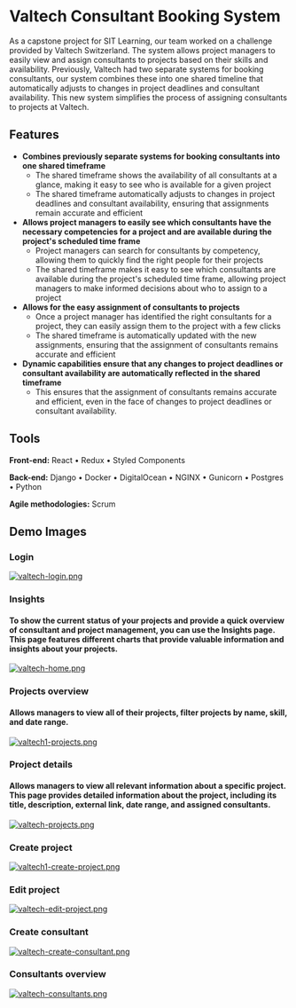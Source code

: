 
# Valtech Consultant Booking System
As a capstone project for SIT Learning, our team worked on a challenge provided by Valtech Switzerland.  The system allows project managers to easily view and assign consultants to projects
based on their skills and availability. Previously, Valtech had two separate systems for booking consultants, our system combines these into one shared timeline that automatically adjusts to changes
in project deadlines and consultant availability. This new system simplifies the process of assigning consultants to projects at Valtech.

## Features
* **Combines previously separate systems for booking consultants into one shared timeframe**
  * The shared timeframe shows the availability of all consultants at a glance, making it easy to see who is available for a given project
  * The shared timeframe automatically adjusts to changes in project deadlines and consultant availability, ensuring that assignments remain accurate and efficient
* **Allows project managers to easily see which consultants have the necessary competencies for a project and are available during the project's scheduled time frame**
  * Project managers can search for consultants by competency, allowing them to quickly find the right people for their projects
  * The shared timeframe makes it easy to see which consultants are available during the project's scheduled time frame, allowing project managers to make informed decisions about who to assign to a project
* **Allows for the easy assignment of consultants to projects**
  * Once a project manager has identified the right consultants for a project, they can easily assign them to the project with a few clicks
  * The shared timeframe is automatically updated with the new assignments, ensuring that the assignment of consultants remains accurate and efficient
* **Dynamic capabilities ensure that any changes to project deadlines or consultant availability are automatically reflected in the shared timeframe**
  * This ensures that the assignment of consultants remains accurate and efficient, even in the face of changes to project deadlines or consultant availability. 

## Tools
**Front-end:** React • Redux • Styled Components

**Back-end:** Django • Docker • DigitalOcean • NGINX • Gunicorn • Postgres • Python

**Agile methodologies:** Scrum

## Demo Images
### Login
[![valtech-login.png](https://i.postimg.cc/522HLpwS/valtech-login.png)](https://postimg.cc/fJ1ThcqV)
### Insights
#### To show the current status of your projects and provide a quick overview of consultant and project management, you can use the Insights page. This page features different charts that provide valuable information and insights about your projects. 
[![valtech-home.png](https://i.postimg.cc/X7h4J87P/valtech-home.png)](https://postimg.cc/XpwT195K)
### Projects overview
#### Allows managers to view all of their projects, filter projects by name, skill, and date range. 
[![valtech1-projects.png](https://i.postimg.cc/V6qs3bqN/valtech1-projects.png)](https://postimg.cc/zbf1hvPm)
###  Project details
#### Allows managers to view all relevant information about a specific project. This page provides detailed information about the project, including its title, description, external link, date range, and assigned consultants.
[![valtech-projects.png](https://i.postimg.cc/90rs56TQ/valtech-projects.png)](https://postimg.cc/n9f3qw0y)
### Create project
[![valtech1-create-project.png](https://i.postimg.cc/SsMYjsW0/valtech1-create-project.png)](https://postimg.cc/r0qwPqng)
###  Edit project
[![valtech-edit-project.png](https://i.postimg.cc/bvr5tXCH/valtech-edit-project.png)](https://postimg.cc/SX0dBPpJ)
### Create consultant
[![valtech-create-consultant.png](https://i.postimg.cc/767m3qg7/valtech-create-consultant.png)](https://postimg.cc/zbzC5Z2X)
### Consultants overview
[![valtech-consultants.png](https://i.postimg.cc/TYTCbMhL/valtech-consultants.png)](https://postimg.cc/bdFxX5xp)
